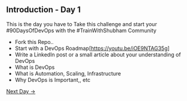 ## Introduction - Day 1

This is the day you have to Take this challenge and start your #90DaysOfDevOps with the #TrainWithShubham Community

- Fork this Repo..
- Start with a DevOps Roadmap[https://youtu.be/iOE9NTAG35g]
- Write a LinkedIn post or a small article about your understanding of DevOps
- What is DevOps
- What is Automation, Scaling, Infrastructure
- Why DevOps is Important,, etc

[Next Day →](../day02/README.md)
